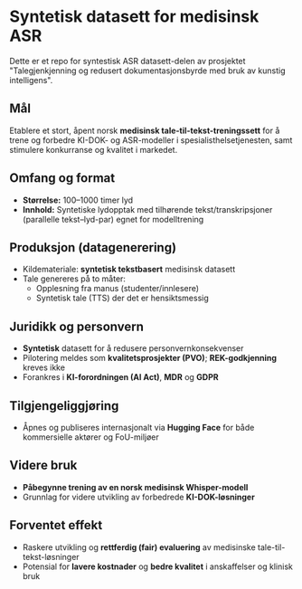 # Syntetisk datasett for medisinsk ASR
Dette er et repo for syntestisk ASR datasett-delen av prosjektet "Talegjenkjenning og redusert dokumentasjonsbyrde med bruk av kunstig intelligens".

## Mål
Etablere et stort, åpent norsk **medisinsk tale-til-tekst-treningssett** for å trene og forbedre KI-DOK- og ASR-modeller i spesialisthelsetjenesten, samt stimulere konkurranse og kvalitet i markedet.

## Omfang og format
- **Størrelse:** 100–1000 timer lyd  
- **Innhold:** Syntetiske lydopptak med tilhørende tekst/transkripsjoner (parallelle tekst–lyd-par) egnet for modelltrening

## Produksjon (datagenerering)
- Kildemateriale: **syntetisk tekstbasert** medisinsk datasett
- Tale genereres på to måter:
  - Opplesning fra manus (studenter/innlesere)
  - Syntetisk tale (TTS) der det er hensiktsmessig

## Juridikk og personvern
- **Syntetisk** datasett for å redusere personvernkonsekvenser
- Pilotering meldes som **kvalitetsprosjekter (PVO)**; **REK-godkjenning** kreves ikke
- Forankres i **KI-forordningen (AI Act)**, **MDR** og **GDPR**

## Tilgjengeliggjøring
- Åpnes og publiseres internasjonalt via **Hugging Face** for både kommersielle aktører og FoU-miljøer

## Videre bruk
- **Påbegynne trening av en norsk medisinsk Whisper-modell**
- Grunnlag for videre utvikling av forbedrede **KI-DOK-løsninger**

## Forventet effekt
- Raskere utvikling og **rettferdig (fair) evaluering** av medisinske tale-til-tekst-løsninger
- Potensial for **lavere kostnader** og **bedre kvalitet** i anskaffelser og klinisk bruk

